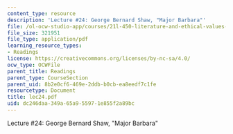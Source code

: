 ```yaml
---
content_type: resource
description: 'Lecture #24: George Bernard Shaw, "Major Barbara"'
file: /ol-ocw-studio-app/courses/21l-450-literature-and-ethical-values-fall-2002/dc246daa349a65a955971e855f2a89bc_lec24.pdf
file_size: 321951
file_type: application/pdf
learning_resource_types:
- Readings
license: https://creativecommons.org/licenses/by-nc-sa/4.0/
ocw_type: OCWFile
parent_title: Readings
parent_type: CourseSection
parent_uid: 8b2e0cf6-469e-2ddb-b0cb-ea8eedf7c1fe
resourcetype: Document
title: lec24.pdf
uid: dc246daa-349a-65a9-5597-1e855f2a89bc
---
```

Lecture #24: George Bernard Shaw, "Major Barbara"